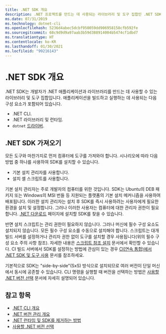 ```yaml
---
title: .NET SDK 개요
description: .NET 프로젝트를 만드는 데 사용되는 라이브러리 및 도구 집합인 .NET SDK에 대해 알아봅니다.
ms.date: 07/31/2019
ms.technology: dotnet-cli
ms.openlocfilehash: 5236d4abec5dcbf950059dd906958158cfb592fe
ms.sourcegitcommit: 68c9d9d9a97aab3b59d388914004b5474cf1dbd7
ms.translationtype: HT
ms.contentlocale: ko-KR
ms.lasthandoff: 01/30/2021
ms.locfileid: "99216143"
---
```

# <a name="net-sdk-overview"></a>.NET SDK 개요

.NET SDK는 개발자가 .NET 애플리케이션과 라이브러리를 만드는 데 사용할 수 있는 라이브러리 및 도구 집합입니다. 애플리케이션을 빌드하고 실행하는 데 사용되는 다음 구성 요소가 포함되어 있습니다.

- .NET CLI.
- .NET 라이브러리 및 런타임.
- `dotnet` [드라이버](tools/index.md#driver).

## <a name="acquiring-the-net-sdk"></a>.NET SDK 가져오기

모든 도구와 마찬가지로 먼저 컴퓨터에 도구를 가져와야 합니다. 시나리오에 따라 다음 방법 중 하나를 사용하여 SDK를 설치할 수 있습니다.

- 기본 설치 관리자를 사용합니다.
- 설치 셸 스크립트를 사용합니다.

기본 설치 관리자는 주로 개발자의 컴퓨터를 위한 것입니다. SDK는 Ubuntu의 DEB 패키지 또는 Windows의 MSI 번들 등 지원되는 플랫폼의 기본 설치 메커니즘을 사용하여 배포됩니다. 이러한 설치 관리자는 설치 후 SDK를 즉시 사용하려는 사용자에게 필요한 환경을 설치 및 설정합니다. 그러나 이러한 사용자는 컴퓨터에 대한 관리자 권한이 필요합니다. [.NET 다운로드](https://dotnet.microsoft.com/download) 페이지에 설치할 SDK를 찾을 수 있습니다.

반면 설치 스크립트는 관리 권한이 필요하지 않습니다. 그러나 머신에 필수 구성 요소도 설치되지 않습니다. 모든 필수 구성 요소를 수동으로 설치해야 합니다. 스크립트는 대개 빌드 서버를 설정하거나 관리자 권한 없이 도구를 설치할 경우 사용됩니다(위의 필수 구성 요소 주의 사항 참조). 자세한 내용은 [스크립트 참조 설치](tools/dotnet-install-script.md) 문서에서 확인할 수 있습니다. CI 빌드 서버에서 SDK를 설정하는 방법에 관심이 있는 경우 [CI(연속 통합)에서 .NET SDK 및 도구 사용](tools/using-ci-with-cli.md) 문서를 참조하세요.

기본적으로 SDK는 "side-by-side"(SxS) 방식으로 설치되므로 여러 버전이 단일 머신에서 동시에 공존할 수 있습니다. CLI 명령을 실행할 때 버전을 선택하는 방법은 [사용할 .NET 버전 선택](versions/selection.md) 문서에 자세히 설명되어 있습니다.

## <a name="see-also"></a>참고 항목

- [.NET CLI 개요](tools/index.md)
- [.NET 버전 관리 개요](versions/index.md)
- [.NET 런타임 및 SDK를 제거하는 방법](install/remove-runtime-sdk-versions.md)
- [사용할 .NET 버전 선택](versions/selection.md)
